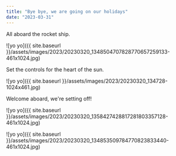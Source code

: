 ```yaml
---
title: "Bye bye, we are going on our holidays"
date: "2023-03-31"
---
```


All aboard the rocket ship.

![yo yo]({{ site.baseurl }}/assets/images/2023/20230320_1348504707828770657259133-461x1024.jpg)

Set the controls for the heart of the sun.

![yo yo]({{ site.baseurl }}/assets/images/2023/20230320_134728-1024x461.jpg)

Welcome aboard, we're setting off!

![yo yo]({{ site.baseurl }}/assets/images/2023/20230320_1358427428817281803357128-461x1024.jpg)

![yo yo]({{ site.baseurl }}/assets/images/2023/20230320_134853509784770823833440-461x1024.jpg)
